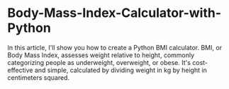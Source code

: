 # Body-Mass-Index-Calculator-with-Python
In this article, I'll show you how to create a Python BMI calculator. BMI, or Body Mass Index, assesses weight relative to height, commonly categorizing people as underweight, overweight, or obese. It's cost-effective and simple, calculated by dividing weight in kg by height in centimeters squared.
